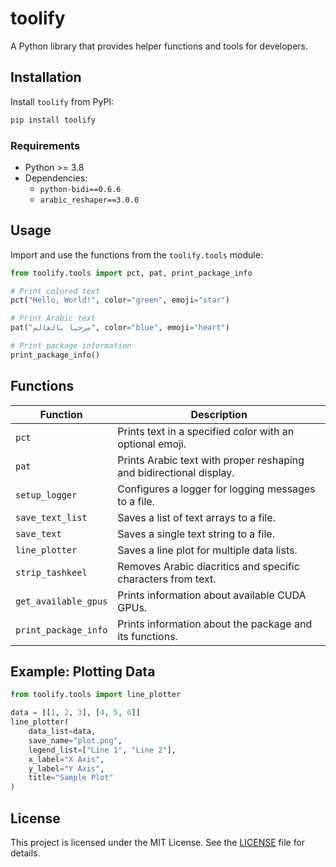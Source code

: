 # toolify

A Python library that provides helper functions and tools for developers.

## Installation

Install `toolify` from PyPI:

```bash
pip install toolify
```

### Requirements
- Python >= 3.8
- Dependencies:
  - `python-bidi==0.6.6`
  - `arabic_reshaper==3.0.0`



## Usage

Import and use the functions from the `toolify.tools` module:

```python
from toolify.tools import pct, pat, print_package_info

# Print colored text
pct("Hello, World!", color="green", emoji="star")

# Print Arabic text
pat("مرحبا بالعالم", color="blue", emoji="heart")

# Print package information
print_package_info()
```

## Functions

| Function | Description |
|----------|-------------|
| `pct` | Prints text in a specified color with an optional emoji. |
| `pat` | Prints Arabic text with proper reshaping and bidirectional display. |
| `setup_logger` | Configures a logger for logging messages to a file. |
| `save_text_list` | Saves a list of text arrays to a file. |
| `save_text` | Saves a single text string to a file. |
| `line_plotter` | Saves a line plot for multiple data lists. |
| `strip_tashkeel` | Removes Arabic diacritics and specific characters from text. |
| `get_available_gpus` | Prints information about available CUDA GPUs. |
| `print_package_info` | Prints information about the package and its functions. |

## Example: Plotting Data

```python
from toolify.tools import line_plotter

data = [[1, 2, 3], [4, 5, 6]]
line_plotter(
    data_list=data,
    save_name="plot.png",
    legend_list=["Line 1", "Line 2"],
    x_label="X Axis",
    y_label="Y Axis",
    title="Sample Plot"
)
```
<!-- 
## Contributing

Contributions are welcome! Please open an issue or submit a pull request on [GitHub](https://github.com/amrabdelsamea/toolify). -->

## License

This project is licensed under the MIT License. See the [LICENSE](LICENSE) file for details.